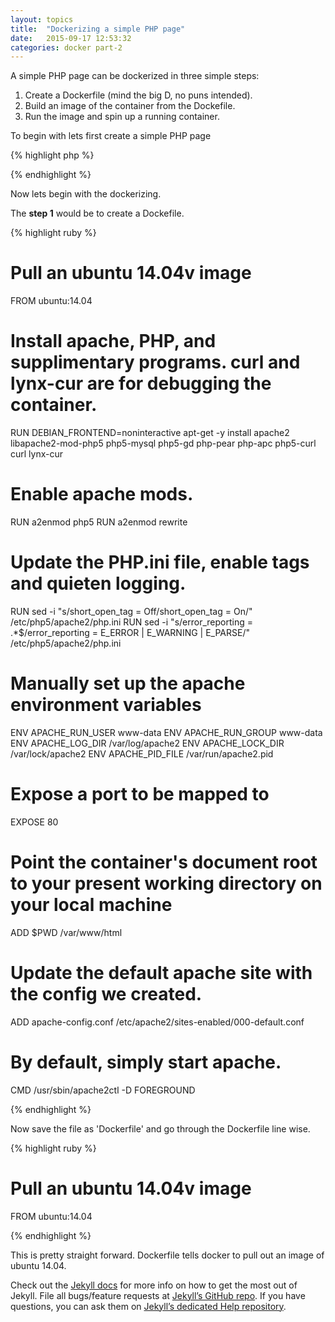 ```yaml
---
layout: topics
title:  "Dockerizing a simple PHP page"
date:   2015-09-17 12:53:32
categories: docker part-2
---
```


A simple PHP page can be dockerized in three simple steps:

1. Create a Dockerfile (mind the big D, no puns intended).
2. Build an image of the container from the Dockefile.
3. Run the image and spin up a running container.

To begin with lets first create a simple PHP page

{% highlight php %}
<?php
  echo "Hello World";
?>
{% endhighlight %}

Now lets begin with the dockerizing.

The **step 1** would be to create a Dockefile.

{% highlight ruby %}
# Pull an ubuntu 14.04v image
FROM ubuntu:14.04

# Install apache, PHP, and supplimentary programs. curl and lynx-cur are for debugging the container.
RUN DEBIAN_FRONTEND=noninteractive apt-get -y install apache2 libapache2-mod-php5 php5-mysql php5-gd php-pear php-apc php5-curl curl lynx-cur

# Enable apache mods.
RUN a2enmod php5
RUN a2enmod rewrite

# Update the PHP.ini file, enable <? ?> tags and quieten logging.
RUN sed -i "s/short_open_tag = Off/short_open_tag = On/" /etc/php5/apache2/php.ini
RUN sed -i "s/error_reporting = .*$/error_reporting = E_ERROR | E_WARNING | E_PARSE/" /etc/php5/apache2/php.ini

# Manually set up the apache environment variables
ENV APACHE_RUN_USER www-data
ENV APACHE_RUN_GROUP www-data
ENV APACHE_LOG_DIR /var/log/apache2
ENV APACHE_LOCK_DIR /var/lock/apache2
ENV APACHE_PID_FILE /var/run/apache2.pid

# Expose a port to be mapped to
EXPOSE 80

# Point the container's document root to your present working directory on your local machine
ADD $PWD /var/www/html

# Update the default apache site with the config we created.
ADD apache-config.conf /etc/apache2/sites-enabled/000-default.conf

# By default, simply start apache.
CMD /usr/sbin/apache2ctl -D FOREGROUND

{% endhighlight %}

Now save the file as 'Dockerfile' and go through the Dockerfile line wise.

{% highlight ruby %}

# Pull an ubuntu 14.04v image
FROM ubuntu:14.04

{% endhighlight %}

This is pretty straight forward. Dockerfile tells docker to pull out an image of ubuntu 14.04.


Check out the [Jekyll docs][jekyll] for more info on how to get the most out of Jekyll. File all bugs/feature requests at [Jekyll’s GitHub repo][jekyll-gh]. If you have questions, you can ask them on [Jekyll’s dedicated Help repository][jekyll-help].

[jekyll]:      http://jekyllrb.com
[jekyll-gh]:   https://github.com/jekyll/jekyll
[jekyll-help]: https://github.com/jekyll/jekyll-help

